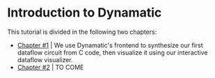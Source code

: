 # Introduction to Dynamatic

This tutorial is divided in the following two chapters:

- [Chapter #1](UsingDynamatic.md) | We use Dynamatic's frontend to synthesize our first dataflow circuit from C code, then visualize it using our interactive dataflow visualizer. 
- [Chapter #2]() | TO COME